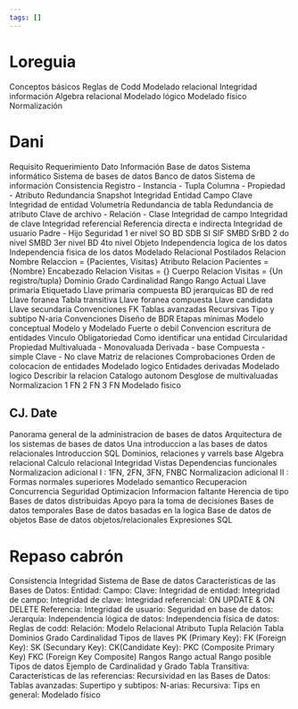 ```yaml
---
tags: []
---
```


# Loreguia
Conceptos básicos
Reglas de Codd
Modelado relacional
Integridad información
Algebra relacional
Modelado lógico
Modelado físico
Normalización

# Dani
Requisito
Requerimiento
Dato
Información
Base de datos
Sistema informático
Sistema de bases de datos
Banco de datos
Sistema de información
Consistencia
Registro - Instancia - Tupla
Columna - Propiedad - Atributo
Redundancia
Snapshot
Integridad
Entidad
Campo
Clave
Integridad de entidad
Volumetría
Redundancia de tabla
Redundancia de atributo
Clave de archivo - Relación - Clase
Integridad de campo
Integridad de clave
Integridad referencial
Referencia directa e indirecta
Integridad de usuario
Padre - Hijo
Seguridad
	1 er nivel  SO
		BD
		SDB
		SI
		SIF
		SMBD
		SrBD
	2 do nivel SMBD
	3er nivel BD
	4to nivel Objeto
Independencia logica de los datos
Independencia fisica de los datos
Modelado Relacional
Postilados
Relacion
Nombre Relaccion = {Pacientes, Visitas}
Atributo Relacion Pacientes = {Nombre}
Encabezado Relacion Visitas = {}
Cuerpo Relacion Visitas = {Un registro/tupla}
Dominio
Grado
Cardinalidad
Rango
	Rango
	Actual
Llave primaria
Etiquetado
Llave primaria compuesta
BD jerarquicas
BD de red
Llave foranea
Tabla transitiva
Llave foranea compuesta
Llave candidata
Llave secundaria
Convenciones FK
Tablas avanzadas
	Recursivas
	Tipo y subtipo
	N-aria
Convenciones
Diseño de BDR
	Etapas minimas
Modelo conceptual
Modelo y Modelado Fuerte o debil
Convencion escritura de entidades
Vinculo
Obligatoriedad
Como identificar una entidad
Circularidad
Propiedad
	Multivaluada - Monovaluada
	Derivada - base
	Compuesta - simple
	Clave - No clave
Matriz de relaciones
	Comprobaciones
Orden de colocacion de entidades
Modelado logico
Entidades derivadas
Modelado logico
Describir la relacion 
Catalogo autonom
Desglose de multivaluadas
Normalizacion
	1 FN
	2 FN
	3 FN
Modelado fisico


## CJ. Date

Panorama general de la administracion de bases de datos
Arquitectura de los sistemas de bases de datos
Una introduccion a las bases de datos relacionales
Introduccion SQL
Dominios, relaciones y varrels base
Algebra relacional
Calculo relacional
Integridad
Vistas
Dependencias funcionales
Normalizacion adicional I : 1FN, 2FN, 3FN, FNBC
Normalizacion adicional II : Formas normales superiores
Modelado semantico
Recuperacion
Concurrencia
Seguridad
Optimizacion
Informacion faltante
Herencia de tipo
Bases de datos distribuidas
Apoyo para la toma de decisiones
Bases de datos temporales
Base de datos basadas en la logica
Base de datos de objetos
Base de datos objetos/relacionales
Expresiones SQL

# Repaso cabrón
Consistencia
Integridad
Sistema de Base de datos
Características de las Bases de Datos:
Entidad:
Campo:
Clave:
Integridad de entidad:
Integridad de campo:
Integridad de clave:
Integridad referencial:
ON UPDATE & ON DELETE
Referencia:
Integridad de usuario:
Seguridad en base de datos:
Jerarquía:
Independencia lógica de datos:
Independencia física de datos:
Reglas de codd:
Relación:
Modelo Relacional
Atributo
Tupla
Relación
Tabla
Dominios
Grado
Cardinalidad
Tipos de llaves
PK (Primary Key):
FK (Foreign Key):
SK (Secundary Key):
CK(Candidate Key):
PKC (Composite Primary Key)
FKC (Foreign Key Composite)
Rangos
Rango actual
Rango posible
Tipos de datos
Ejemplo de Cardinalidad y Grado
Tabla Transitiva:
Características de las referencias:
Recursividad en las Bases de Datos:
Tablas avanzadas:
Supertipo y subtipos:
N-arias:
Recursiva:
Tips en general:
Modelado físico

